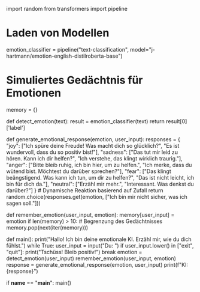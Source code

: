 import random
from transformers import pipeline

# Laden von Modellen
emotion_classifier = pipeline("text-classification", model="j-hartmann/emotion-english-distilroberta-base")

# Simuliertes Gedächtnis für Emotionen
memory = {}

def detect_emotion(text):
    result = emotion_classifier(text)
    return result[0]['label']

def generate_emotional_response(emotion, user_input):
    responses = {
        "joy": ["Ich spüre deine Freude! Was macht dich so glücklich?", 
                "Es ist wundervoll, dass du so positiv bist!"],
        "sadness": ["Das tut mir leid zu hören. Kann ich dir helfen?", 
                    "Ich verstehe, das klingt wirklich traurig."],
        "anger": ["Bitte bleib ruhig, ich bin hier, um zu helfen.", 
                  "Ich merke, dass du wütend bist. Möchtest du darüber sprechen?"],
        "fear": ["Das klingt beängstigend. Was kann ich tun, um dir zu helfen?", 
                 "Das ist nicht leicht, ich bin für dich da."],
        "neutral": ["Erzähl mir mehr.", 
                    "Interessant. Was denkst du darüber?"]
    }
    # Dynamische Reaktion basierend auf Zufall
    return random.choice(responses.get(emotion, ["Ich bin mir nicht sicher, was ich sagen soll."]))

def remember_emotion(user_input, emotion):
    memory[user_input] = emotion
    if len(memory) > 10:  # Begrenzung des Gedächtnisses
        memory.pop(next(iter(memory)))

def main():
    print("Hallo! Ich bin deine emotionale KI. Erzähl mir, wie du dich fühlst.")
    while True:
        user_input = input("Du: ")
        if user_input.lower() in ["exit", "quit"]:
            print("Tschüss! Bleib positiv!")
            break
        emotion = detect_emotion(user_input)
        remember_emotion(user_input, emotion)
        response = generate_emotional_response(emotion, user_input)
        print(f"KI: {response}")

if __name__ == "__main__":
    main()
